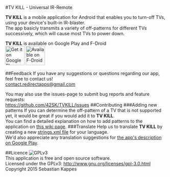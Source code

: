 #TV KILL - Universal IR-Remote

**TV KILL** is a mobile application for Android that enables you to turn-off TVs, using your device's built-in IR-blaster.  
The app basicly transmits a variety of off-patterns for different TVs successively, which will cause most TVs to power down.

**TV KILL** is available on Google Play and F-Droid  
<a href="https://play.google.com/store/apps/details?id=com.redirectapps.tvkill&utm_source=global_co&utm_medium=prtnr&utm_content=Mar2515&utm_campaign=PartBadge&pcampaignid=MKT-Other-global-all-co-prtnr-py-PartBadge-Mar2515-1"><img alt="Get it on Google Play" src="https://play.google.com/intl/en_us/badges/images/generic/en-play-badge.png" height=60px/></a>
<a href="https://f-droid.org/repository/browse/?fdid=com.redirectapps.tvkill"><img alt="Available on F-Droid" src="https://f-droid.org/wiki/images/f/ff/F-Droid-button_available-on_bigger.png" height=60px/></a>

##Feedback
If you have any suggestions or questions regarding our app, feel free to contact us!  
contact.redirectapps@gmail.com

You may also use the issues-page to submit bug reports and feature requests:  
https://github.com/42SK/TVKILL/issues
##Contributing
###Adding new patterns
If you can determine the off-pattern of a TV that is not supported yet, it would be great if you would add it to **TV KILL**.  
You can find a detailed explanation on how to add patterns to the application on [this wiki page](https://github.com/42SK/TVKILL/wiki/How-to-add-IR-patterns-to-TV-KILL).
###Translate
Help us to translate **TV KILL** by creating a new [strings.xml file](https://github.com/42SK/TVKILL/blob/master/app/src/main/res/values/strings.xml) for your language.  
We'd also appreciate any translation suggestions for [the app's description on Google Play](https://play.google.com/store/apps/details?id=com.redirectapps.tvkill).

##Licence
![GPLv3](https://gnu.org/graphics/gplv3-127x51.png)  
This application is free and open source software.  
Licensed under the GPLv3: http://www.gnu.org/licenses/gpl-3.0.html  
Copyright 2015 Sebastian Kappes
